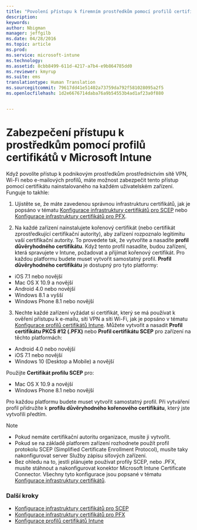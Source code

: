 ```yaml
---
title: "Povolení přístupu k firemním prostředkům pomocí profilů certifikátů | Microsoft Intune"
description: 
keywords: 
author: Nbigman
manager: jeffgilb
ms.date: 04/28/2016
ms.topic: article
ms.prod: 
ms.service: microsoft-intune
ms.technology: 
ms.assetid: 8cbb8499-611d-4217-a7b4-e9b864785dd0
ms.reviewer: kmyrup
ms.suite: ems
translationtype: Human Translation
ms.sourcegitcommit: 79617dd41e51402a73759da792f581028095a2f5
ms.openlocfilehash: 1d2e6676714daba76a9b54553b4ad1af23a0f880


---
```


# Zabezpečení přístupu k prostředkům pomocí profilů certifikátů v Microsoft Intune
Když povolíte přístup k podnikovým prostředkům prostřednictvím sítě VPN, Wi-Fi nebo e-mailových profilů, máte možnost zabezpečit tento přístup pomocí certifikátu nainstalovaného na každém uživatelském zařízení. Funguje to takhle:

1. Ujistěte se, že máte zavedenou správnou infrastrukturu certifikátů, jak je popsáno v tématu [Konfigurace infrastruktury certifikátů pro SCEP](configure-certificate-infrastructure-for-scep.md) nebo [Konfigurace infrastruktury certifikátů pro PFX](configure-certificate-infrastructure-for-pfx.md).

2. Na každé zařízení nainstalujete kořenový certifikát (nebo certifikát zprostředkující certifikační autority), aby zařízení rozpoznalo legitimitu vaší certifikační autority. To provedete tak, že vytvoříte a nasadíte **profil důvěryhodného certifikátu**. Když tento profil nasadíte, budou zařízení, která spravujete v Intune, požadovat a přijímat kořenový certifikát. Pro každou platformu budete muset vytvořit samostatný profil. **Profil důvěryhodného certifikátu** je dostupný pro tyto platformy:
 -  iOS 7.1 nebo novější
 -  Mac OS X 10.9 a novější
 -  Android 4.0 nebo novější
 -  Windows 8.1 a vyšší
 -  Windows Phone 8.1 nebo novější

3. Nechte každé zařízení vyžádat si certifikát, který se má používat k ověření přístupu k e-mailu, síti VPN a síti Wi-Fi, jak je popsáno v tématu [Konfigurace profilů certifikátů Intune](configure-intune-certificate-profiles.md). Můžete vytvořit a nasadit **Profil certifikátu PKCS #12 (.PFX)** nebo **Profil certifikátu SCEP** pro zařízení na těchto platformách:

-  Android 4.0 nebo novější
-  iOS 7.1 nebo novější
-  Windows 10 (Desktop a Mobile) a novější

Použijte **Certifikát profilu SCEP** pro:
-   Mac OS X 10.9 a novější
-   Windows Phone 8.1 nebo novější

Pro každou platformu budete muset vytvořit samostatný profil. Při vytváření profil přidružíte k **profilu důvěryhodného kořenového certifikátu**, který jste vytvořili předtím.

> [!NOTE]           
> -    Pokud nemáte certifikační autoritu organizace, musíte ji vytvořit.
>- Pokud se na základě platforem zařízení rozhodnete použít profil protokolu SCEP (Simplified Certificate Enrollment Protocol), musíte taky nakonfigurovat server Služby zápisu síťových zařízení.
>-  Bez ohledu na to, jestli plánujete používat profily SCEP, nebo .PFX, musíte stáhnout a nakonfigurovat konektor Microsoft Intune Certificate Connector.
> Všechny tyto konfigurace jsou popsané v tématu [Konfigurace infrastruktury certifikátů](configure-certificate-infrastructure.md).

### Další kroky
- [Konfigurace infrastruktury certifikátů pro SCEP](configure-certificate-infrastructure-for-scep.md)
- [Konfigurace infrastruktury certifikátů pro PFX](configure-certificate-infrastructure-for-pfx.md)
- [Konfigurace profilů certifikátů Intune](configure-intune-certificate-profiles.md)



<!--HONumber=Jul16_HO1-->


